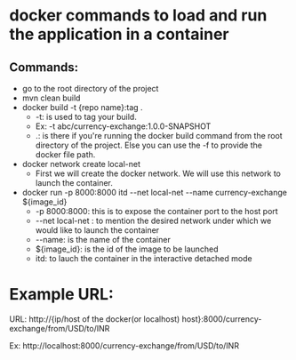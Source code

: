 # **docker commands to load and run the application in a container**

## Commands:
- go to the root directory of the project 
- mvn clean build
- docker build -t {repo name}:tag .
  - -t: is used to tag your build.
  - Ex: -t abc/currency-exchange:1.0.0-SNAPSHOT
  - .: is there if you're running the docker build command from the root directory of the project. Else you can use the -f to provide the docker file path.
- docker network create local-net 
  - First we will create the docker network. We will use this network to launch the container.
- docker run -p 8000:8000 itd --net local-net --name currency-exchange ${image_id}
  - -p 8000:8000: this is to expose the container port to the host port
  - --net local-net : to mention the desired network under which we would like to launch the container
  - --name: is the name of the container
  - ${image_id}: is the id of the image to be launched
  - itd: to lauch the container in the interactive detached mode
  
# Example URL:
URL: http://{ip/host of the docker(or localhost) host}:8000/currency-exchange/from/USD/to/INR

Ex: http://localhost:8000/currency-exchange/from/USD/to/INR
